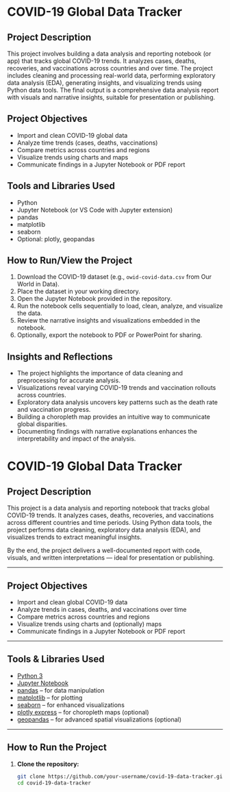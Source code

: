 # COVID-19 Global Data Tracker

## Project Description
This project involves building a data analysis and reporting notebook (or app) that tracks global COVID-19 trends. It analyzes cases, deaths, recoveries, and vaccinations across countries and over time. The project includes cleaning and processing real-world data, performing exploratory data analysis (EDA), generating insights, and visualizing trends using Python data tools. The final output is a comprehensive data analysis report with visuals and narrative insights, suitable for presentation or publishing.

## Project Objectives
- Import and clean COVID-19 global data
- Analyze time trends (cases, deaths, vaccinations)
- Compare metrics across countries and regions
- Visualize trends using charts and maps
- Communicate findings in a Jupyter Notebook or PDF report

## Tools and Libraries Used
- Python
- Jupyter Notebook (or VS Code with Jupyter extension)
- pandas
- matplotlib
- seaborn
- Optional: plotly, geopandas

## How to Run/View the Project
1. Download the COVID-19 dataset (e.g., `owid-covid-data.csv` from Our World in Data).
2. Place the dataset in your working directory.
3. Open the Jupyter Notebook provided in the repository.
4. Run the notebook cells sequentially to load, clean, analyze, and visualize the data.
5. Review the narrative insights and visualizations embedded in the notebook.
6. Optionally, export the notebook to PDF or PowerPoint for sharing.

## Insights and Reflections
- The project highlights the importance of data cleaning and preprocessing for accurate analysis.
- Visualizations reveal varying COVID-19 trends and vaccination rollouts across countries.
- Exploratory data analysis uncovers key patterns such as the death rate and vaccination progress.
- Building a choropleth map provides an intuitive way to communicate global disparities.
- Documenting findings with narrative explanations enhances the interpretability and impact of the analysis.

#  COVID-19 Global Data Tracker

##  Project Description

This project is a data analysis and reporting notebook that tracks global COVID-19 trends. It analyzes cases, deaths, recoveries, and vaccinations across different countries and time periods. Using Python data tools, the project performs data cleaning, exploratory data analysis (EDA), and visualizes trends to extract meaningful insights.

By the end, the project delivers a well-documented report with code, visuals, and written interpretations — ideal for presentation or publishing.

---

## Project Objectives

- Import and clean global COVID-19 data
- Analyze trends in cases, deaths, and vaccinations over time
- Compare metrics across countries and regions
- Visualize trends using charts and (optionally) maps
- Communicate findings in a Jupyter Notebook or PDF report

---

## Tools & Libraries Used

- [Python 3](https://www.python.org/)
- [Jupyter Notebook](https://jupyter.org/)
- [pandas](https://pandas.pydata.org/) – for data manipulation
- [matplotlib](https://matplotlib.org/) – for plotting
- [seaborn](https://seaborn.pydata.org/) – for enhanced visualizations
- [plotly express](https://plotly.com/python/plotly-express/) – for choropleth maps (optional)
- [geopandas](https://geopandas.org/) – for advanced spatial visualizations (optional)

---

## How to Run the Project

1. **Clone the repository:**

   ```bash
   git clone https://github.com/your-username/covid-19-data-tracker.git
   cd covid-19-data-tracker

